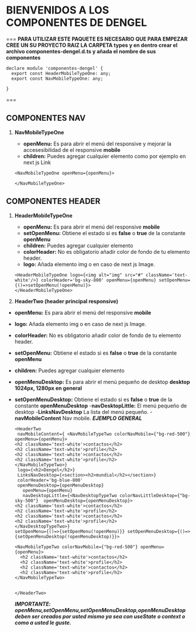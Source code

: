 # BIENVENIDOS A LOS COMPONENTES DE DENGEL
===
**PARA UTILIZAR ESTE PAQUETE ES NECESARIO QUE PARA EMPEZAR CREE UN SU PROYECTO RAIZ LA CARPETA types y en dentro crear el archivo componentes-dengel.d.ts y añada el nombre de sus componentes**
```tsx
declare module 'componentes-dengel' {
  export const HeaderMobileTypeOne: any;
  export const NavMobileTypeOne: any;

}
```
===

## COMPONENTES NAV
1. **NavMobileTypeOne**
    - **openMenu:** Es para abrir el menú del responsive y mejorar la accesesibilidad de el responsive **mobile**
    - **children:** Puedes agregar cualquier elemento como por ejemplo en next js Link

    ```tsx
    <NavMobileTypeOne openMenu={openMenu}>
    
    </NavMobileTypeOne>
    
    ```

## COMPONENTES HEADER
1. **HeaderMobileTypeOne**

    - **openMenu:** Es para abrir el menú del responsive **mobile**
    - **setOpenMenu:** Obtiene el estado si es **false** o **true** de la constante **openMenu**
    - **children:** Puedes agregar cualquier elemento
    - **colorHeader:** No es obligatorio añadir color de fondo de tu elemento header.
    - **logo:** Añada elemento img o en caso de next js Image. 

    
    ```tsx
    <HeaderMobileTypeOne logo={<img alt="img" src="#" className='text-white'/>} colorHeader='bg-sky-800' openMenu={openMenu} setOpenMenu={()=>setOpenMenu(!openMenu)}>
    </HeaderMobileTypeOne>
    ```
2. **HeaderTwo (header principal responsive)**
 - **openMenu:** Es para abrir el menú del responsive **mobile**
 - **logo:** Añada elemento img o en caso de next js Image. 
 - **colorHeader:** No es obligatorio añadir color de fondo de tu elemento header.
  - **setOpenMenu:** Obtiene el estado si es **false** o **true** de la constante **openMenu**
- **children:** Puedes agregar cualquier elemento
- **openMenuDesktop:** Es para abrir el menú pequeño de desktop **desktop 1024px, 1280px en general**
- **setOpenMenuDesktop:** Obtiene el estado si es **false** o **true** de la constante **openMenuDesktop**
-**navDesktopLittle:** El menú pequeño  de desktop
-**LinksNavDesktop** La lista del menú pequeño.
-**navMobileContent** Nav mobile.
    ***EJEMPLO GENERAL***

    ```tsx
    <HeaderTwo
     navMobileContent={ <NavMobileTypeTwo colorNavMobile={"bg-red-500"} openMenu={openMenu}>
    <h2 className='text-white'>contactos</h2>
    <h2 className='text-white'>profile</h2>
    <h2 className='text-white'>contactos</h2>
    <h2 className='text-white'>profile</h2>
  </NavMobileTypeTwo>}
     logo={<h2>Dengel</h2>} 
     LinksNavDesktop={<section><h2>mundial</h2></section>} 
     colorHeader='bg-blue-800' 
     openMenuDesktop={openMenuDesktop}
       openMenu={openMenu} 
       navDesktopLittle={<NavDesktopTypeTwo colorNavLittleDesktop={"bg-sky-500"}  openMenuDesktop={openMenuDesktop}>
    <h2 className='text-white'>contactos</h2>
    <h2 className='text-white'>profile</h2>
    <h2 className='text-white'>contactos</h2>
    <h2 className='text-white'>profile</h2>
  </NavDesktopTypeTwo>}
   setOpenMenu={()=>{setOpenMenu(!openMenu)}} setOpenMenuDesktop={()=>{setOpenMenuDesktop(!openMenuDesktop)}}>
    
    <NavMobileTypeTwo colorNavMobile={"bg-red-500"} openMenu={openMenu}>
      <h2 className='text-white'>contactos</h2>
      <h2 className='text-white'>profile</h2>
      <h2 className='text-white'>contactos</h2>
      <h2 className='text-white'>profile</h2>
    </NavMobileTypeTwo>

    
    </HeaderTwo>
    ```
    ***IMPORTANTE: openMenu,setOpenMenu,setOpenMenuDesktop,openMenuDesktop deben ser creados por usted mismo ya sea con useState o context o como a usted le guste.***
